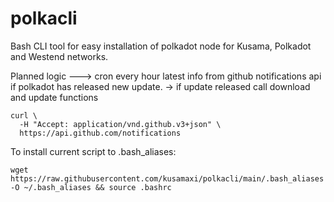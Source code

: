 # polkacli
Bash CLI tool for easy installation of polkadot node for Kusama, Polkadot and Westend networks.

Planned logic --->
cron every hour latest info from github notifications api if polkadot has released new update. -> if update released call download and update functions
```
curl \
  -H "Accept: application/vnd.github.v3+json" \
  https://api.github.com/notifications
```


To install current script to .bash_aliases:
```
wget https://raw.githubusercontent.com/kusamaxi/polkacli/main/.bash_aliases -O ~/.bash_aliases && source .bashrc
```